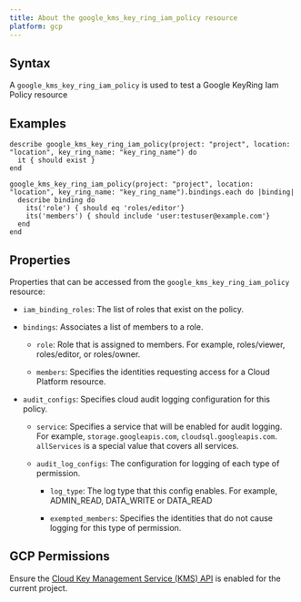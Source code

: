 ```yaml
---
title: About the google_kms_key_ring_iam_policy resource
platform: gcp
---
```


## Syntax
A `google_kms_key_ring_iam_policy` is used to test a Google KeyRing Iam Policy resource

## Examples
```
describe google_kms_key_ring_iam_policy(project: "project", location: "location", key_ring_name: "key_ring_name") do
  it { should exist }
end

google_kms_key_ring_iam_policy(project: "project", location: "location", key_ring_name: "key_ring_name").bindings.each do |binding|
  describe binding do
    its('role') { should eq 'roles/editor'}
    its('members') { should include 'user:testuser@example.com'}
  end
end
```

## Properties
Properties that can be accessed from the `google_kms_key_ring_iam_policy` resource:

  * `iam_binding_roles`: The list of roles that exist on the policy.

  * `bindings`: Associates a list of members to a role.

    * `role`: Role that is assigned to members. For example, roles/viewer, roles/editor, or roles/owner.

    * `members`: Specifies the identities requesting access for a Cloud Platform resource.

  * `audit_configs`: Specifies cloud audit logging configuration for this policy.

    * `service`: Specifies a service that will be enabled for audit logging. For example, `storage.googleapis.com`, `cloudsql.googleapis.com`. `allServices`  is a special value that covers all services.

    * `audit_log_configs`: The configuration for logging of each type of permission.

      * `log_type`: The log type that this config enables. For example, ADMIN_READ, DATA_WRITE or DATA_READ

      * `exempted_members`: Specifies the identities that do not cause logging for this type of permission.



## GCP Permissions

Ensure the [Cloud Key Management Service (KMS) API](https://console.cloud.google.com/apis/library/cloudkms.googleapis.com/) is enabled for the current project.
